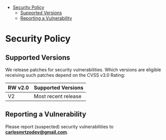 - [Security Policy](#security-policy)
  - [Supported Versions](#supported-versions)
  - [Reporting a Vulnerability](#reporting-a-vulnerability)

# Security Policy

## Supported Versions

We release patches for security vulnerabilities. Which versions are eligible
receiving such patches depend on the CVSS v3.0 Rating:

| RW v2.0 | Supported Versions  |
| ------- | ------------------- |
| V2      | Most recent release |

## Reporting a Vulnerability

Please report (suspected) security vulnerabilities to
**[carlosmrtzodev@gmail.com](carlosmrtzodev@gmail.com)**.
